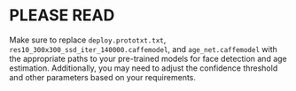 # PLEASE READ

Make sure to replace ``` deploy.prototxt.txt ```, ``` res10_300x300_ssd_iter_140000.caffemodel ```, and ``` age_net.caffemodel ``` with the appropriate paths to your pre-trained models for face detection and age estimation. Additionally, you may need to adjust the confidence threshold and other parameters based on your requirements.
